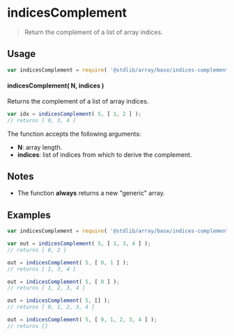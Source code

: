 <!--

@license Apache-2.0

Copyright (c) 2025 The Stdlib Authors.

Licensed under the Apache License, Version 2.0 (the "License");
you may not use this file except in compliance with the License.
You may obtain a copy of the License at

   http://www.apache.org/licenses/LICENSE-2.0

Unless required by applicable law or agreed to in writing, software
distributed under the License is distributed on an "AS IS" BASIS,
WITHOUT WARRANTIES OR CONDITIONS OF ANY KIND, either express or implied.
See the License for the specific language governing permissions and
limitations under the License.

-->

# indicesComplement

> Return the complement of a list of array indices.

<!-- Section to include introductory text. Make sure to keep an empty line after the intro `section` element and another before the `/section` close. -->

<section class="intro">

</section>

<!-- /.intro -->

<!-- Package usage documentation. -->

<section class="usage">

## Usage

```javascript
var indicesComplement = require( '@stdlib/array/base/indices-complement' );
```

#### indicesComplement( N, indices )

Returns the complement of a list of array indices.

```javascript
var idx = indicesComplement( 5, [ 1, 2 ] );
// returns [ 0, 3, 4 ]
```

The function accepts the following arguments:

-   **N**: array length.
-   **indices**: list of indices from which to derive the complement.

</section>

<!-- /.usage -->

<!-- Package usage notes. Make sure to keep an empty line after the `section` element and another before the `/section` close. -->

<section class="notes">

## Notes

-   The function **always** returns a new "generic" array.

</section>

<!-- /.notes -->

<!-- Package usage examples. -->

<section class="examples">

## Examples

<!-- eslint no-undef: "error" -->

```javascript
var indicesComplement = require( '@stdlib/array/base/indices-complement' );

var out = indicesComplement( 5, [ 1, 3, 4 ] );
// returns [ 0, 2 ]

out = indicesComplement( 5, [ 0, 1 ] );
// returns [ 2, 3, 4 ]

out = indicesComplement( 5, [ 0 ] );
// returns [ 1, 2, 3, 4 ]

out = indicesComplement( 5, [] );
// returns [ 0, 1, 2, 3, 4 ]

out = indicesComplement( 5, [ 0, 1, 2, 3, 4 ] );
// returns []
```

</section>

<!-- /.examples -->

<!-- Section to include cited references. If references are included, add a horizontal rule *before* the section. Make sure to keep an empty line after the `section` element and another before the `/section` close. -->

<section class="references">

</section>

<!-- /.references -->

<!-- Section for related `stdlib` packages. Do not manually edit this section, as it is automatically populated. -->

<section class="related">

</section>

<!-- /.related -->

<!-- Section for all links. Make sure to keep an empty line after the `section` element and another before the `/section` close. -->

<section class="links">

</section>

<!-- /.links -->
